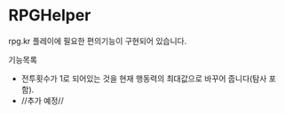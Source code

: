 # RPGHelper

rpg.kr 플레이에 필요한 편의기능이 구현되어 있습니다.

기능목록

* 전투횟수가 1로 되어있는 것을 현재 행동력의 최대값으로 바꾸어 줍니다(탐사 포함).
* //추가 예정//
